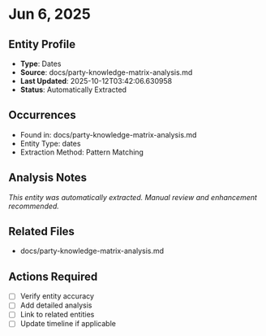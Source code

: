 # Jun 6, 2025

## Entity Profile
- **Type**: Dates
- **Source**: docs/party-knowledge-matrix-analysis.md
- **Last Updated**: 2025-10-12T03:42:06.630958
- **Status**: Automatically Extracted

## Occurrences
- Found in: docs/party-knowledge-matrix-analysis.md
- Entity Type: dates
- Extraction Method: Pattern Matching

## Analysis Notes
*This entity was automatically extracted. Manual review and enhancement recommended.*

## Related Files
- docs/party-knowledge-matrix-analysis.md

## Actions Required
- [ ] Verify entity accuracy
- [ ] Add detailed analysis
- [ ] Link to related entities
- [ ] Update timeline if applicable
